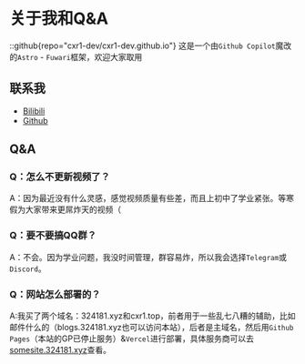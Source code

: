 # 关于我和Q&A

::github{repo="cxr1-dev/cxr1-dev.github.io"}
这是一个由`Github Copilot`魔改的`Astro` - `Fuwari`框架，欢迎大家取用

## 联系我
- [Bilibili](https://space.bilibili.com/3493105948952742)
- [Github](https://github.com/cxr1-dev)

## Q&A

### Q：怎么不更新视频了？
A：因为最近没有什么灵感，感觉视频质量有些差，而且上初中了学业紧张。等寒假为大家带来更屌炸天的视频（

### Q：要不要搞QQ群？
A：不会。因为学业问题，我没时间管理，群容易炸，所以我会选择`Telegram`或`Discord`。

### Q：网站怎么部署的？
A:我买了两个域名：324181.xyz和cxr1.top，前者用于一些乱七八糟的辅助，比如邮件什么的（blogs.324181.xyz也可以访问本站），后者是主域名，然后用`Github Pages`（本站的GP已停止服务）&`Vercel`进行部署，具体服务商可以去[somesite.324181.xyz](https://somesite.324181.xyz/)查看。